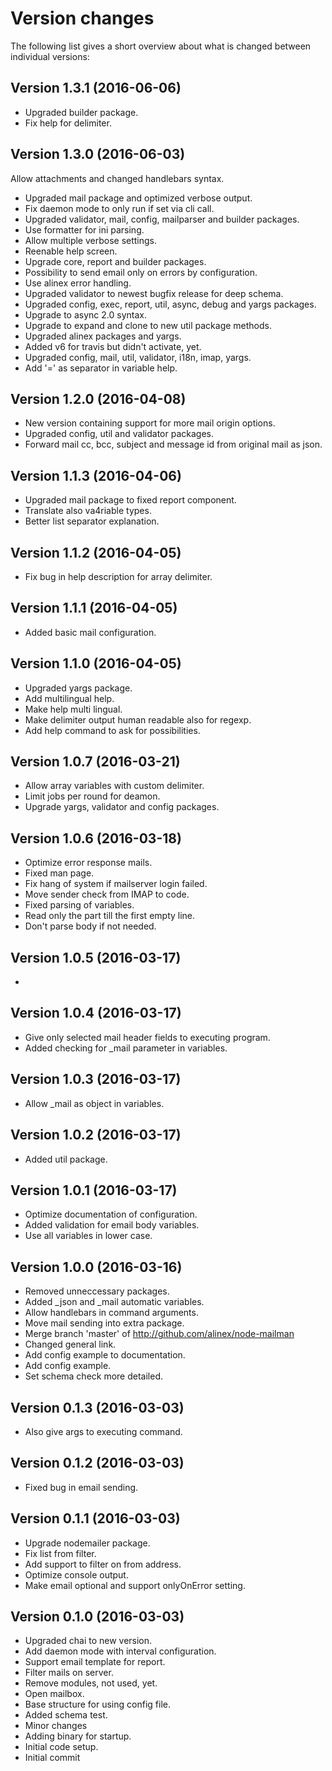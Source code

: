 Version changes
=================================================

The following list gives a short overview about what is changed between
individual versions:

Version 1.3.1 (2016-06-06)
-------------------------------------------------
- Upgraded builder package.
- Fix help for delimiter.

Version 1.3.0 (2016-06-03)
-------------------------------------------------
Allow attachments and changed handlebars syntax.

- Upgraded mail package and optimized verbose output.
- Fix daemon mode to only run if set via cli call.
- Upgraded validator, mail, config, mailparser and builder packages.
- Use formatter for ini parsing.
- Allow multiple verbose settings.
- Reenable help screen.
- Upgrade core, report and builder packages.
- Possibility to send email only on errors by configuration.
- Use alinex error handling.
- Upgraded validator to newest bugfix release for deep schema.
- Upgraded config, exec, report, util, async, debug and yargs packages.
- Upgrade to async 2.0 syntax.
- Upgrade to expand and clone to new util package methods.
- Upgraded alinex packages and yargs.
- Added v6 for travis but didn't activate, yet.
- Upgraded config, mail, util, validator, i18n, imap, yargs.
- Add '=' as separator in variable help.

Version 1.2.0 (2016-04-08)
-------------------------------------------------
- New version containing support for more mail origin options.
- Upgraded config, util and validator packages.
- Forward mail cc, bcc, subject and message id from original mail as json.

Version 1.1.3 (2016-04-06)
-------------------------------------------------
- Upgraded mail package to fixed report component.
- Translate also va4riable types.
- Better list separator explanation.

Version 1.1.2 (2016-04-05)
-------------------------------------------------
- Fix bug in help description for array delimiter.

Version 1.1.1 (2016-04-05)
-------------------------------------------------
- Added basic mail configuration.

Version 1.1.0 (2016-04-05)
-------------------------------------------------
- Upgraded yargs package.
- Add multilingual help.
- Make help multi lingual.
- Make delimiter output human readable also for regexp.
- Add help command to ask for possibilities.

Version 1.0.7 (2016-03-21)
-------------------------------------------------
- Allow array variables with custom delimiter.
- Limit jobs per round for deamon.
- Upgrade yargs, validator and config packages.

Version 1.0.6 (2016-03-18)
-------------------------------------------------
- Optimize error response mails.
- Fixed man page.
- Fix hang of system if mailserver login failed.
- Move sender check from IMAP to code.
- Fixed parsing of variables.
- Read only the part till the first empty line.
- Don't parse body if not needed.

Version 1.0.5 (2016-03-17)
-------------------------------------------------
- 

Version 1.0.4 (2016-03-17)
-------------------------------------------------
- Give only selected mail header fields to executing program.
- Added checking for _mail parameter in variables.

Version 1.0.3 (2016-03-17)
-------------------------------------------------
- Allow _mail as object in variables.

Version 1.0.2 (2016-03-17)
-------------------------------------------------
- Added util package.

Version 1.0.1 (2016-03-17)
-------------------------------------------------
- Optimize documentation of configuration.
- Added validation for email body variables.
- Use all variables in lower case.

Version 1.0.0 (2016-03-16)
-------------------------------------------------
- Removed unneccessary packages.
- Added _json and _mail automatic variables.
- Allow handlebars in command arguments.
- Move mail sending into extra package.
- Merge branch 'master' of http://github.com/alinex/node-mailman
- Changed general link.
- Add config example to documentation.
- Add config example.
- Set schema check more detailed.

Version 0.1.3 (2016-03-03)
-------------------------------------------------
- Also give args to executing command.

Version 0.1.2 (2016-03-03)
-------------------------------------------------
- Fixed bug in email sending.

Version 0.1.1 (2016-03-03)
-------------------------------------------------
- Upgrade nodemailer package.
- Fix list from filter.
- Add support to filter on from address.
- Optimize console output.
- Make email optional and support onlyOnError setting.

Version 0.1.0 (2016-03-03)
-------------------------------------------------
- Upgraded chai to new version.
- Add daemon mode with interval configuration.
- Support email template for report.
- Filter mails on server.
- Remove modules, not used, yet.
- Open mailbox.
- Base structure for using config file.
- Added schema test.
- Minor changes
- Adding binary for startup.
- Initial code setup.
- Initial commit

